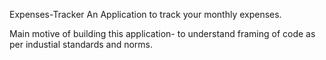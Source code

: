 Expenses-Tracker
An Application to track your monthly expenses.

Main motive of building this application- to understand framing of code as per industial standards and norms.
